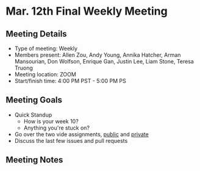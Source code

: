 # Mar. 12th Final Weekly Meeting

## Meeting Details

- Type of meeting: Weekly
- Members present: Allen Zou, Andy Young, Annika Hatcher, Arman Mansourian, Don Wolfson, Enrique Gan, Justin Lee, Liam Stone, Teresa Truong
- Meeting location: ZOOM
- Start/finish time: 4:00 PM PST - 5:00 PM PS

## Meeting Goals

- Quick Standup
  - How is your week 10?
  - Anything you're stuck on?
- Go over the two vide assignments, [public](https://canvas.ucsd.edu/courses/21783/assignments/288507) and [private](https://canvas.ucsd.edu/courses/21783/assignments/288511)
- Discuss the last few issues and pull requests

## Meeting Notes
